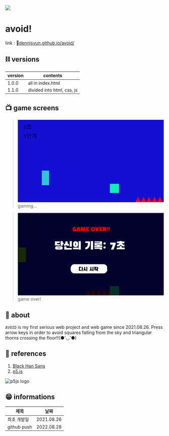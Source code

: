 <img src="https://img.shields.io/badge/version-1.1.0-red" />

# avoid!
link : 🔗[dennisyun.github.io/avoid/](dennisyun.github.io/avoid/)

## ⛓ versions
|version|contents|
|---|---|
|1.0.0|all in index.html|
|1.1.0|divided into html, css, js|

## 📺 game screens
> ![gaming...](imgs_for_readme/gaming.png)
> gaming...

> ![game over!](imgs_for_readme/game%20over.png)
> game over!

## 🎇 about
`AVOID` is my first serious web project and web game since 2021.08.26. Press arrow keys in order to avoid squares falling from the sky and triangular thorns crossing the floor!!(●'◡'●)

## 🔎 references
1. [Black Han Sans](https://fonts.googleapis.com/css2?family=Black+Han+Sans&display=swap)
2. [p5.js](https://p5js.org/)

![p5js logo](https://p5js.org/assets/img/p5js.svg)

## 😁 informations
|제목|날짜|
|------|---|
|최초 개발일|2021.08.26|
|github push|2022.08.28|